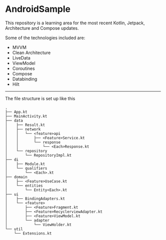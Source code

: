 
# AndroidSample

This repository is a learning area for the most recent Kotlin, Jetpack, Architecture and Compose updates.

Some of the technologies included are:
- MVVM
- Clean Architecture
- LiveData
- ViewModel
- Coroutines
- Compose
- Databinding
- Hilt

---

The file structure is set up like this

```
.
├── App.kt
├── MainActivity.kt
├── data
│    ├── Result.kt
│    ├── network
│    │   └── <feature>api
│    │       ├── <Feature>Service.kt
│    │       └── response
│    │           └── <Each>Response.kt
│    └── repository
│        └── RepositoryImpl.kt
├── di
│    ├── Module.kt
│    └── qualifiers
│        └── <Each>.kt
├── domain
│    ├── <Feature>UseCase.kt
│    └── entities
│        └── Entity<Each>.kt
├── ui
│    ├── BindingAdapters.kt
│    └── <feature>
│        ├── <Feature>Fragment.kt
│        ├── <Feature>RecyclerviewAdapter.kt
│        ├── <Feature>ViewModel.kt
│        └── adapter
│            └── ViewHolder.kt
└── util
    └── Extensions.kt
```
